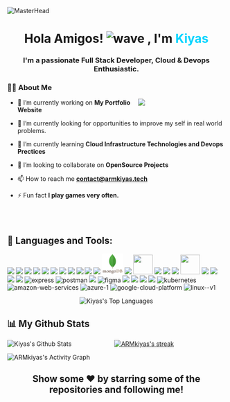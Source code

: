 
![MasterHead](https://jayamwebsolutions.com/img/website.gif )
<!-- Main Title -->
<h1 align="center">
  Hola Amigos!
  <img src="https://raw.githubusercontent.com/MartinHeinz/MartinHeinz/master/wave.gif" width="30px" alt="wave">
  , I'm <span style="color:#00d4ff;">Kiyas</span>
</h1>

<h3 align="center">I'm a passionate Full Stack Developer, Cloud & Devops Enthusiastic.</h3>

### 🙋‍♂️ About Me
 <img align="right" width="40%"  src="https://github.com/ARMkiyas/ARMkiyas/blob/main/ani.gif?raw=true" />

- 🔭 I’m currently working on **My Portfolio Website**

- 🤔 I’m currently looking for opportunities to improve my self in real world problems.

- 🌱 I’m currently learning **Cloud Infrastructure Technologies and Devops Prectices**

- 👯 I’m looking to collaborate on **OpenSource Projects**

- 📫 How to reach me **contact@armkiyas.tech**

- ⚡ Fun fact **I play games very often.**


<!--
### Connect with me:
<a href="https://twitter.com/armkiyas99">
  <img align="left" src="https://img.icons8.com/color/28/000000/twitter--v1.png" alt="kiyas's Twitter"/>
</a>
<a href="https://www.linkedin.com/in/armkiyas/">
 <img align="left" src="https://img.icons8.com/color/28/000000/linkedin.png" alt="kiyas's Linkedin"/>
</a>


<a href="https://www.facebook.com/armkiyas99">
 <img align="left" src="https://img.icons8.com/fluency/28/000000/facebook-new.png" alt="kiyas's Facebook"/>
</a>
-->
<br />
<br />


## 🚀 Languages and Tools:
<p align="left"> 
  
         
 <img src="https://img.icons8.com/color/50/000000/c-programming.png"/>
 <img src="https://img.icons8.com/color/50/000000/c-plus-plus-logo.png"/>
 <img src="https://img.icons8.com/color/48/000000/java-coffee-cup-logo.png"/> 
  <img src="https://img.icons8.com/color/48/000000/python.png"/>
 <img src="https://img.icons8.com/color/48/000000/html-5.png"/>
 <img src="https://img.icons8.com/color/48/000000/css3.png"/>
  <img src="https://img.icons8.com/color/48/000000/javascript.png"/>
  <img src="https://img.icons8.com/color/48/typescript.png"/>
 <img src="https://img.icons8.com/color/48/000000/nodejs.png"/>
  <img src="https://img.icons8.com/fluent/50/000000/mysql-logo.png"/>
   <img src="https://img.icons8.com/color/48/postgreesql.png"/>
 <img src="https://raw.githubusercontent.com/devicons/devicon/master/icons/mongodb/mongodb-original-wordmark.svg" alt="mongodb" width="48" height="48"/>
 <img src="https://img.icons8.com/color/48/000000/react-native.png"/>
  <img src="https://logowik.com/content/uploads/images/nextjs2106.logowik.com.webp" width="45" height="45"/>
 <img src="https://img.icons8.com/color/48/000000/android-os.png"/>
 <img src="https://img.icons8.com/color/48/000000/bootstrap.png"/>
 <img src="https://img.icons8.com/color/48/material-ui.png" />
  <img src="https://avatars.githubusercontent.com/u/79146003?s=280&v=4" width="45" height="45"/>
 <img src="https://img.icons8.com/color/48/tailwind_css.png"/>
  <img src=" https://iconape.com/wp-content/files/ro/370540/png/370540.png"/>
  <img src="https://img.icons8.com/color/48/000000/firebase.png"/>
 <img src="https://img.icons8.com/color/48/000000/redux.png"/>
 <img src="https://img.icons8.com/office/40/express-js.png" alt="express"/>
 <img src="https://www.vectorlogo.zone/logos/getpostman/getpostman-icon.svg" alt="postman" width="45" height="45"/>
 <img src="https://img.icons8.com/color/48/000000/spring-logo.png"/>
 <img width="48" height="48" src="https://img.icons8.com/color/48/figma.png" alt="figma"/>
 <img src="https://img.icons8.com/fluency/48/terraform.png"/>
 <img src="https://img.icons8.com/color/48/ansible.png"/>
  <img src="https://img.icons8.com/color/48/jenkins.png"/>
   <img src="https://img.icons8.com/color/48/docker.png"/>
<img width="48" height="48" src="https://img.icons8.com/color/48/kubernetes.png" alt="kubernetes"/>
<img width="48" height="48" src="https://img.icons8.com/color/48/amazon-web-services.png" alt="amazon-web-services"/>
<img width="48" height="48" src="https://img.icons8.com/fluency/48/azure-1.png" alt="azure-1"/>
<img width="48" height="48" src="https://img.icons8.com/color/48/google-cloud-platform.png" alt="google-cloud-platform"/>
<img width="48" height="48" src="https://img.icons8.com/color/48/linux--v1.png" alt="linux--v1"/>

</p>
<p align="center">
<img width="40%" height="fit-content" alt="Kiyas's Top Languages" src="https://github-readme-stats.vercel.app/api/top-langs/?username=ARMkiyas&langs_count=8&count_private=true&layout=compact&theme=react&hide_border=true&bg_color=0D1117" />
</p>

## 📊 My Github Stats

<img align="left" width="49%"  alt="Kiyas's Github Stats" src="https://github-readme-stats.vercel.app/api?username=ARMkiyas&show_icons=true&count_private=true&theme=react&hide_border=true&bg_color=0D1117" />
<p align="left">
    <a href="https://github.com/ARMkiyas/github-readme-streak-stats">
        <img width="48%"  title="🔥 Get streak stats for your profile at git.io/streak-stats" alt="ARMkiyas's streak" src="https://github-readme-streak-stats.herokuapp.com/?user=ARMkiyas&theme=black-ice&hide_border=true&stroke=0000&background=060A0CD0"/>
    </a>
</p>
<img alt="ARMkiyas's Activity Graph" src="https://github-readme-activity-graph.vercel.app/graph?username=ARMkiyas&theme=react-dark" />

<h2 align="center">
Show some ❤️ by starring some of the repositories and following me!
</h2>
